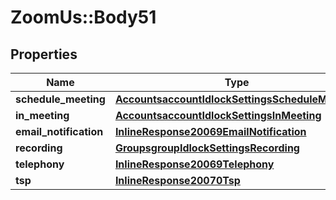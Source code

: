 # ZoomUs::Body51

## Properties
Name | Type | Description | Notes
------------ | ------------- | ------------- | -------------
**schedule_meeting** | [**AccountsaccountIdlockSettingsScheduleMeeting**](AccountsaccountIdlockSettingsScheduleMeeting.md) |  | [optional] 
**in_meeting** | [**AccountsaccountIdlockSettingsInMeeting**](AccountsaccountIdlockSettingsInMeeting.md) |  | [optional] 
**email_notification** | [**InlineResponse20069EmailNotification**](InlineResponse20069EmailNotification.md) |  | [optional] 
**recording** | [**GroupsgroupIdlockSettingsRecording**](GroupsgroupIdlockSettingsRecording.md) |  | [optional] 
**telephony** | [**InlineResponse20069Telephony**](InlineResponse20069Telephony.md) |  | [optional] 
**tsp** | [**InlineResponse20070Tsp**](InlineResponse20070Tsp.md) |  | [optional] 


